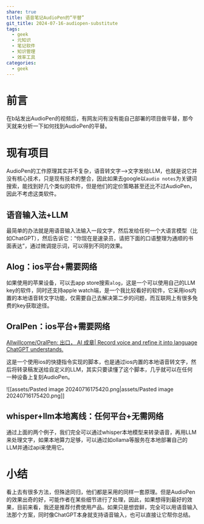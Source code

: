 ```yaml
---
share: true
title: 语音笔记AudioPen的“平替”
git_title: 2024-07-16-audiopen-substitute
tags:
  - geek
  - 元知识
  - 笔记软件
  - 知识管理
  - 效率工具
categories:
  - geek
---
```



# 前言 

在b站发出AudioPen的视频后，有网友问有没有能自己部署的项目做平替，那今天就来分析一下如何找到AudioPen的平替。

# 现有项目 

AudioPen的工作原理其实并不复杂，语音转文字-->文字发给LLM，也就是说它并没有核心技术，只是现有技术的整合，因此如果去google以`audio notes`为关键词搜索，能找到好几个类似的软件，但是他们的定价策略甚至还比不过AudioPen，因此不考虑这类软件。

## 语音输入法+LLM

最简单的办法就是用语音输入法输入一段文字，然后发给任何一个大语言模型（比如ChatGPT），然后告诉它：“你现在是速录员，请把下面的口语整理为通顺的书面表达”，通过微调提示词，可以得到不同的效果。


## Alog：ios平台+需要网络

如果使用的苹果设备，可以去app store搜索`alog`，这是一个可以使用自己的LLM key的软件，同时还支持apple watch端，是一个我比较看好的软件，它采用ios内置的本地语音转文字功能，仅需要自己去解决第二步的问题，而互联网上有很多免费的key获取途径。

## OralPen：ios平台+需要网络

[Allwillcome/OralPen: 出口， AI 成章| Record voice and refine it into language ChatGPT understands.](https://github.com/Allwillcome/OralPen)

这是一个使用ios的快捷指令实现的脚本，也是通过ios内置的本地语音转文字，然后将转录稿发送给自定义的LLM，其实只要读懂了这个脚本，几乎就可以在任何一种设备上复刻AudioPen。


![[assets/Pasted image 20240716175420.png|assets/Pasted image 20240716175420.png]]

## whisper+llm本地离线：任何平台+无需网络

通过上面的两个例子，我们完全可以通过whisper本地模型来转录语音，再用LLM来处理文字，如果本地算力足够，可以通过如ollama等服务在本地部署自己的LLM并通过api来使用它。

# 小结 

看上去有很多方法，但殊途同归，他们都是采用的同样一套原理。但是AudioPen的效果出奇的好，可能作者在某些细节进行了处理，因此，如果想得到最好的效果，目前来看，我还是推荐付费使用产品。如果只是想尝鲜，完全可以用语音输入法那个方案，同时像ChatGPT本身就支持语音输入，也可以直接让它帮你总结。 






